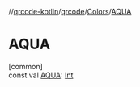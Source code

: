 //[qrcode-kotlin](../../../index.md)/[qrcode](../index.md)/[Colors](index.md)/[AQUA](-a-q-u-a.md)

# AQUA

[common]\
const val [AQUA](-a-q-u-a.md): [Int](https://kotlinlang.org/api/latest/jvm/stdlib/kotlin/-int/index.html)
